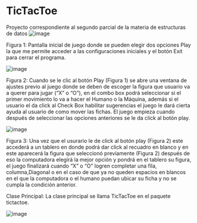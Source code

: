 # TicTacToe
Proyecto correspondiente al segundo parcial de la materia de estructuras de datos 
![image](https://user-images.githubusercontent.com/73259474/130832782-6e8f9045-b13f-4dd2-baef-b11a4c0158a7.png)

Figura 1:  Pantalla inicial de juego donde se pueden elegir dos opciones Play la que me permite acceder a las configuraciones iniciales y el botón Exit para cerrar el programa.


![image](https://user-images.githubusercontent.com/73259474/130832924-7d68f999-a39e-415f-9327-014c4595b0c2.png)

 
Figura 2: Cuando se le clic al botón Play (Figura 1) se abre una ventana de ajustes previo al juego donde se deben de escoger la figura que usuario va a querer para jugar (“X” o “O”), en el combo box podrá seleccionar si el primer movimiento lo va a hacer el Humano o la Máquina, además si el usuario el da click al Check Box habilitar sugerencias el juego le dará cierta ayuda al usuario de como mover las fichas.
El juego empieza cuando después de seleccionar las opciones anteriores se le da click al botón play.

![image](https://user-images.githubusercontent.com/73259474/130832962-3d634e5e-f37b-41fd-9a18-f2ada3ae1224.png)


Figura 3: Una vez que el usurario le de click al botón play (Figura 2) este accederá a un tablero en donde podrá dar click al recuadro en blanco y en este aparecerá la figura que seleccionó previamente (Figura 2) después de eso la computadora elegirá la mejor opción y pondrá en el tablero su figura, el juego finalizará cuando “X” o “O” logren completar una fila, columna,Diagonal o en el caso de que ya no queden espacios en blancos en el que la computadora o el humano puedan ubicar su ficha y no se cumpla la condición anterior.  

Clase Principal: 
La clase principal se llama TicTacToe en el paquete tictactoe.
 
![image](https://user-images.githubusercontent.com/73259474/130832995-ccd8dfe4-5ed8-4365-9482-f2144ce6ed58.png)








